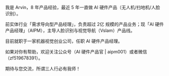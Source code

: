 

我是 Arvin，8 年产品经验，最近 5 年一直做 AI 硬件产品（无人机/扫地机/人脸识别）。

前实体行业「需求导向型产品经理」，负责超过 2亿 规模的产品业务；现「AI 硬件产品经理」（AIPM），主导人脸识别与视觉导航（Vslam）产品线。

目前就职于一家机器视觉创业公司，任职 AI 硬件产品经理。

如果对你有帮助，欢迎关注公众号（AI 硬件产品官 | aipm001）或者微信 （zf519678391）。

期待与您交流，所谓三人行必有我师！